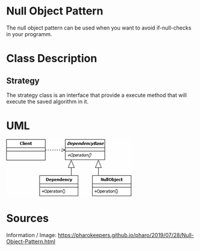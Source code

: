 # Null Object Pattern

The null object pattern can be used when you want to avoid if-null-checks in
your programm.

# Class Description

## Strategy

The strategy class is an interface that provide a execute method that will execute
the saved algorithm in it.

# UML

![UML](../../../../../resource/Null_Object_UML.png)

# Sources

Information / Image: https://pharokeepers.github.io/pharo/2019/07/28/Null-Object-Pattern.html